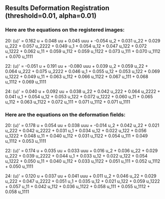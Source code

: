 ## Results Deformation Registration (threshold=0.01, alpha=0.01)

### Here are the equations on the registered images:

20:
(u)' = 0.162 u + 0.048 uu + 0.045 uuu + -0.054 u_2 + 0.031 u_22 + 0.029 u_222 + 0.057 u_2222 + 0.049 u_1 + 0.054 u_12 + 0.047 u_122 + 0.072 u_1222 + 0.062 u_11 + 0.059 u_112 + 0.059 u_1122 + 0.073 u_111 + 0.070 u_1112 + 0.070 u_1111

22:
(u)' = -0.051 u + 0.191 uu + -0.080 uuu + 0.039 u_2 + 0.059 u_22 + 0.064 u_222 + 0.075 u_2222 + 0.046 u_1 + 0.055 u_12 + 0.053 u_122 + 0.069 u_1222 + 0.049 u_11 + 0.063 u_112 + 0.066 u_1122 + 0.067 u_111 + 0.068 u_1112 + 0.069 u_1111

24:
(u)' = 0.040 u + 0.092 uu + 0.038 u_22 + 0.042 u_222 + 0.064 u_2222 + 0.041 u_1 + 0.054 u_12 + 0.053 u_122 + 0.072 u_1222 + 0.060 u_11 + 0.065 u_112 + 0.063 u_1122 + 0.072 u_111 + 0.071 u_1112 + 0.071 u_1111


### Here are the equations on the deformation fields:

20:
(u)' = 0.178 u + 0.054 uu + 0.038 uuu + -0.014 u_2 + 0.042 u_22 + 0.021 u_222 + 0.042 u_2222 + 0.031 u_1 + 0.034 u_12 + 0.022 u_122 + 0.056 u_1222 + 0.048 u_11 + 0.040 u_112 + 0.031 u_1122 + 0.054 u_111 + 0.049 u_1112 + 0.053 u_1111

22:
(u)' = 0.174 u + 0.035 uu + 0.033 uuu + 0.016 u_2 + 0.036 u_22 + 0.029 u_222 + 0.039 u_2222 + 0.044 u_1 + 0.033 u_12 + 0.022 u_122 + 0.054 u_1222 + 0.050 u_11 + 0.040 u_112 + 0.033 u_1122 + 0.051 u_111 + 0.052 u_1112 + 0.050 u_1111

24:
(u)' = 0.120 u + 0.037 uu + 0.041 uuu + 0.011 u_2 + 0.046 u_22 + 0.029 u_222 + 0.047 u_2222 + 0.051 u_1 + 0.035 u_12 + 0.021 u_122 + 0.059 u_1222 + 0.057 u_11 + 0.042 u_112 + 0.036 u_1122 + 0.058 u_111 + 0.055 u_1112 + 0.058 u_1111
